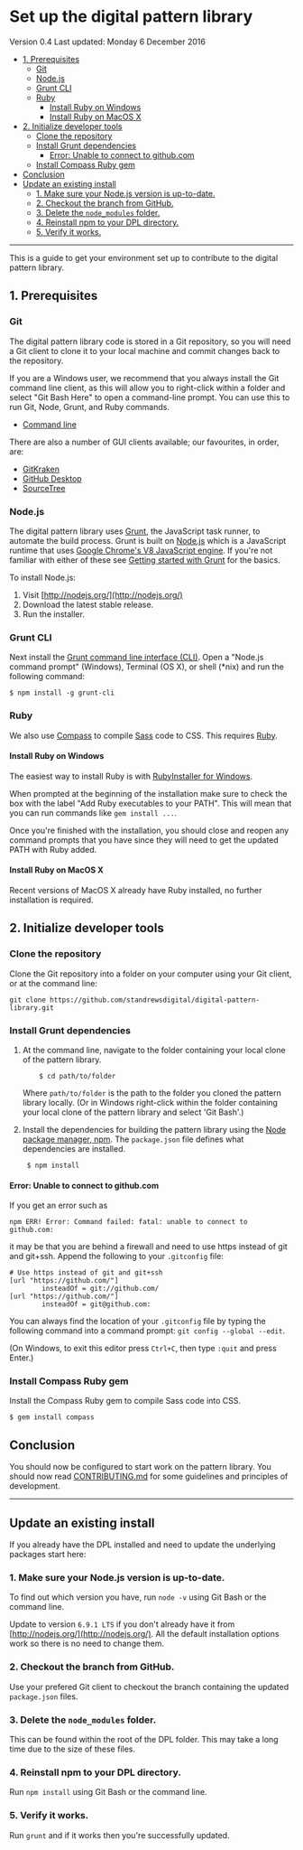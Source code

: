 # Set up the digital pattern library

Version 0.4
Last updated: Monday 6 December 2016

<!-- MarkdownTOC -->

- [1. Prerequisites](#1-prerequisites)
  - [Git](#git)
  - [Node.js](#nodejs)
  - [Grunt CLI](#grunt-cli)
  - [Ruby](#ruby)
    - [Install Ruby on Windows](#install-ruby-on-windows)
    - [Install Ruby on MacOS X](#install-ruby-on-macos-x)
- [2. Initialize developer tools](#2-initialize-developer-tools)
  - [Clone the repository](#clone-the-repository)
  - [Install Grunt dependencies](#install-grunt-dependencies)
    - [Error: Unable to connect to github.com](#error-unable-to-connect-to-githubcom)
  - [Install Compass Ruby gem](#install-compass-ruby-gem)
- [Conclusion](#conclusion)
- [Update an existing install](#update-an-existing-install)
  - [1. Make sure your Node.js version is up-to-date.](#1-make-sure-your-nodejs-version-is-up-to-date)
  - [2. Checkout the branch from GitHub.](#2-checkout-the-branch-from-github)
  - [3. Delete the `node_modules` folder.](#3-delete-the-node_modules-folder)
  - [4. Reinstall npm to your DPL directory.](#4-reinstall-npm-to-your-dpl-directory)
  - [5. Verify it works.](#5-verify-it-works)

<!-- /MarkdownTOC -->


---

This is a guide to get your environment set up to contribute to the digital pattern library. 




## 1. Prerequisites

### Git

The digital pattern library code is stored in a Git repository, so you will need a Git client to clone it to your local machine and commit changes back to the repository.

If you are a Windows user, we recommend that you always install the Git command line client, as this will allow you to right-click within a folder and select "Git Bash Here" to open a command-line prompt. You can use this to run Git, Node, Grunt, and Ruby commands.

* [Command line](https://git-scm.com/)

There are also a number of GUI clients available; our favourites, in order, are:

* [GitKraken](http://www.gitkraken.com/)
* [GitHub Desktop](https://desktop.github.com/)
* [SourceTree](https://www.sourcetreeapp.com/)


### Node.js

The digital pattern library uses [Grunt](http://gruntjs.com/), the JavaScript task runner, to automate the build process. Grunt is built on [Node.js](http://nodejs.org/) which is a JavaScript runtime that uses [Google Chrome's V8 JavaScript engine](https://developers.google.com/v8/). If you're not familiar with either of these see [Getting started with Grunt](http://gruntjs.com/getting-started) for the basics.

To install Node.js:

1. Visit [http://nodejs.org/](http://nodejs.org/)
2. Download the latest stable release.
3. Run the installer.


### Grunt CLI

Next install the [Grunt command line interface (CLI)](http://gruntjs.com/using-the-cli). Open a "Node.js command prompt" (Windows), Terminal (OS X), or shell (*nix) and run the following command:

```
$ npm install -g grunt-cli
```


### Ruby

We also use [Compass](http://compass-style.org/) to compile [Sass](http://sass-lang.com/) code to CSS. This requires [Ruby](https://www.ruby-lang.org/).


#### Install Ruby on Windows

The easiest way to install Ruby is with [RubyInstaller for Windows](http://rubyinstaller.org/downloads/). 

When prompted at the beginning of the installation make sure to check the box with the label "Add Ruby executables to your PATH". This will mean that you can run commands like `gem install ...`.

Once you're finished with the installation, you should close and reopen any command prompts that you have since they will need to get the updated PATH with Ruby added.


#### Install Ruby on MacOS X

Recent versions of MacOS X already have Ruby installed, no further installation is required.




## 2. Initialize developer tools


### Clone the repository

Clone the Git repository into a folder on your computer using your Git client, or at the command line:

```
git clone https://github.com/standrewsdigital/digital-pattern-library.git
```


### Install Grunt dependencies

1. At the command line, navigate to the folder containing your local clone of 
   the pattern library. 
    ```
        $ cd path/to/folder
    ```
    Where `path/to/folder` is the path to the folder you cloned the pattern 
    library locally. (Or in Windows right-click within the folder containing your local clone of the pattern library and select 'Git Bash'.)

2. Install the dependencies for building the pattern library using the [Node 
   package manager, npm](https://www.npmjs.com/). The `package.json` file defines what dependencies are installed.

        $ npm install


#### Error: Unable to connect to github.com

If you get an error such as

```
npm ERR! Error: Command failed: fatal: unable to connect to github.com:
```

it may be that you are behind a firewall and need to use https instead of git and git+ssh. Append the following to your `.gitconfig` file:

```
# Use https instead of git and git+ssh
[url "https://github.com/"]
        insteadOf = git://github.com/
[url "https://github.com/"]
        insteadOf = git@github.com:
```

You can always find the location of your `.gitconfig` file by typing the following command into a command prompt: `git config --global --edit`.

(On Windows, to exit this editor press `Ctrl+C`, then type `:quit` and press Enter.)


### Install Compass Ruby gem

Install the Compass Ruby gem to compile Sass code into CSS.

```
$ gem install compass
```


## Conclusion

You should now be configured to start work on the pattern library. You should now read [CONTRIBUTING.md](CONTRIBUTING.md) for some guidelines and principles of development.

---




## Update an existing install

If you already have the DPL installed and need to update the underlying packages start here:


### 1. Make sure your Node.js version is up-to-date.
   
To find out which version you have, run `node -v` using Git Bash or the command line. 

Update to version `6.9.1 LTS` if you don't already have it from [http://nodejs.org/](http://nodejs.org/). All the default installation options work so there is no need to change them.


### 2. Checkout the branch from GitHub.

Use your prefered Git client to checkout the branch containing the updated `package.json` files.


### 3. Delete the `node_modules` folder.

This can be found within the root of the DPL folder. This may take a long time due to the size of these files.


### 4. Reinstall npm to your DPL directory.

Run `npm install` using Git Bash or the command line. 


### 5. Verify it works.

Run `grunt` and if it works then you're successfully updated.